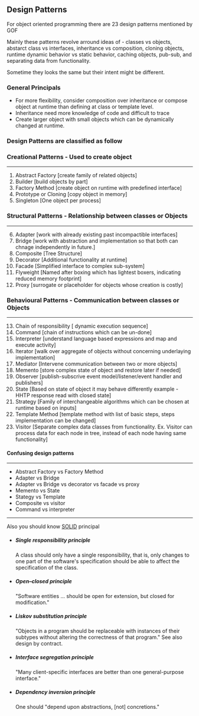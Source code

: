 
## Design Patterns 


For object oriented programming there are 23 design patterns mentioned by GOF

Mainly these patterns revolve arround ideas of  - classes vs objects, abstarct class vs interfaces, inheritance vs composition, cloning objects,
runtime dynamic behavior vs static behavior, caching objects, pub-sub, and separating data from functionality.

Sometime they looks the same but their intent might be different.

### General Principals 

- For more flexibility,  consider composition over inheritance or compose object at runtime than defining at class or template level.
- Inheritance need more knowledge of code and difficult to trace
- Create larger object with small objects which can be dynamically changed at runtime.

### Design Patterns  are classified as follow 

### Creational Patterns - Used to create object 
---
  1. Abstract Factory [create family of related objects]
  2.  Builder [build objects by part]
  3.  Factory Method [create object on runtime with predefined interface]
  4. Prototype or Cloning  [copy object in memory]
  5. Singleton [One object per process]
  
 ### Structural Patterns - Relationship between classes or Objects 
 ---
 6. Adapter [work with already existing past incompactible interfaces]
 7. Bridge [work with abstraction and implementation so that both can chnage independently in future.]
 8. Composite [Tree Structure]
 9. Decorator [Additional functionality at runtime]
 10. Facade [Simplified interface to complex sub-system]
 11. Flyweight [Named after boxing which has lightest boxers, indicating reduced memory footprint]
 12. Proxy [surrogate or placeholder for objects whose creation is costly]

### Behavioural Patterns - Communication between classes or Objects 
---
13. Chain of responsibility [ dynamic execution sequence]
14. Command [chain of instructions which can be un-done]
15. Interpreter [understand language based expressions and map and execute activity]
16. Iterator [walk over aggregate of objects without concerning underlaying implementation]
17. Mediator [Intervene communication between two or more objects]
18. Memento [store complex state of object and restore later if needed]
19. Observer [publish-subscrive event model/listener/event handler and publishers]
20. State [Based on state of object it may behave differently example - HHTP response read  with closed state]
21. Strategy [Family of interchangeable algorithms which can be chosen at runtime based on inputs]
22. Template Method [template method with list of basic steps, steps implementation can be changed]
23. Visitor [Separate complex data classes from functionality. Ex. Visitor can process data for each node in tree, instead of each node having same functionality]
 

#### Confusing design patterns 
---
- Abstract Factory vs Factory Method
- Adapter vs Bridge
- Adapter vs Bridge vs decorator vs facade vs proxy 
- Memento vs State 
- Stategy vs Template 
- Composite vs visitor 
- Command vs interpreter 


---

Also you should know [SOLID](https://en.wikipedia.org/wiki/SOLID) principal 

- ##### Single responsibility principle

  A class should only have a single responsibility, that is, only changes to one part of the software's specification should be able to affect the specification of the class.
  
- ##### Open–closed principle

  "Software entities ... should be open for extension, but closed for modification."

- #####  Liskov substitution principle

  "Objects in a program should be replaceable with instances of their subtypes without altering the correctness of that program." See also design by contract.

- #####  Interface segregation principle

  "Many client-specific interfaces are better than one general-purpose interface."

- #####  Dependency inversion principle

  One should "depend upon abstractions, [not] concretions."

